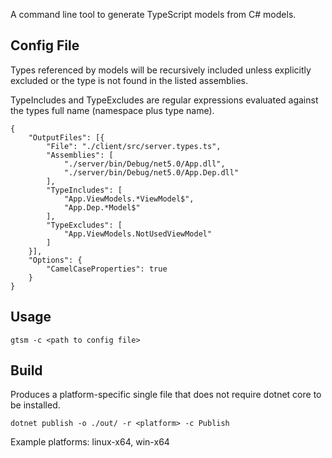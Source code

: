 A command line tool to generate TypeScript models from C# models.

## Config File
Types referenced by models will be recursively included unless explicitly excluded or the type is not found in the listed assemblies.

TypeIncludes and TypeExcludes are regular expressions evaluated against the types full name (namespace plus type name).

```
{
	"OutputFiles": [{
		"File": "./client/src/server.types.ts",
		"Assemblies": [
			"./server/bin/Debug/net5.0/App.dll",
			"./server/bin/Debug/net5.0/App.Dep.dll"
		],
		"TypeIncludes": [
			"App.ViewModels.*ViewModel$",
			"App.Dep.*Model$"
		],
		"TypeExcludes": [
			"App.ViewModels.NotUsedViewModel"
		]
	}],
	"Options": {
		"CamelCaseProperties": true
	}
}
```

## Usage
```
gtsm -c <path to config file>
```

## Build
Produces a platform-specific single file that does not require dotnet core to be installed.
```
dotnet publish -o ./out/ -r <platform> -c Publish
```
Example platforms: linux-x64, win-x64